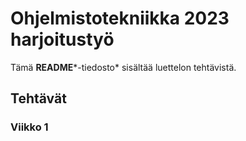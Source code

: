 # Ohjelmistotekniikka 2023 harjoitustyö
Tämä **README***-tiedosto* sisältää luettelon tehtävistä.

## Tehtävät
### Viikko 1